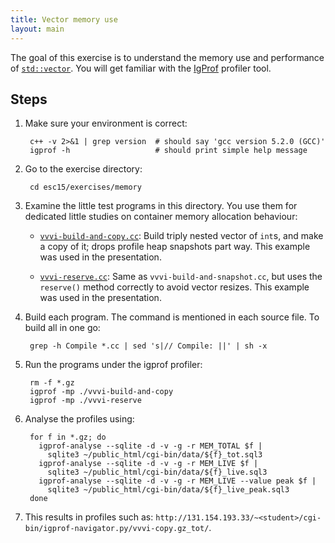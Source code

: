 ```yaml
---
title: Vector memory use
layout: main
---
```


The goal of this exercise is to understand the memory use and performance of
[`std::vector`](http://www.cplusplus.com/reference/stl/vector/). You will get
familiar with the [IgProf](http://igprof.org) profiler tool.

Steps
-----

1. Make sure your environment is correct:

        c++ -v 2>&1 | grep version  # should say 'gcc version 5.2.0 (GCC)'
        igprof -h                   # should print simple help message

2. Go to the exercise directory:

        cd esc15/exercises/memory

3. Examine the little test programs in this directory.  You use them for
   dedicated little studies on container memory allocation behaviour:

   - [`vvvi-build-and-copy.cc`]({{exercises_repo}}/exercises/memory/vvvi-build-and-copy.cc):
     Build triply nested vector of `int`s, and make a copy of it; drops profile
     heap snapshots part way.  This example was used in the presentation.

   - [`vvvi-reserve.cc`]({{exercises_repo}}/exercises/memory/vvvi-reserve.cc): Same as
     `vvvi-build-and-snapshot.cc`, but uses the `reserve()` method
     correctly to avoid vector resizes.  This example was used in the
     presentation.

4. Build each program.  The command is mentioned in each source file.  To
   build all in one go:

        grep -h Compile *.cc | sed 's|// Compile: ||' | sh -x

5. Run the programs under the igprof profiler:

        rm -f *.gz
        igprof -mp ./vvvi-build-and-copy
        igprof -mp ./vvvi-reserve

6. Analyse the profiles using:

        for f in *.gz; do
          igprof-analyse --sqlite -d -v -g -r MEM_TOTAL $f |
            sqlite3 ~/public_html/cgi-bin/data/${f}_tot.sql3
          igprof-analyse --sqlite -d -v -g -r MEM_LIVE $f |
            sqlite3 ~/public_html/cgi-bin/data/${f}_live.sql3
          igprof-analyse --sqlite -d -v -g -r MEM_LIVE --value peak $f |
            sqlite3 ~/public_html/cgi-bin/data/${f}_live_peak.sql3
        done

7. This results in profiles such as: `http://131.154.193.33/~<student>/cgi-bin/igprof-navigator.py/vvvi-copy.gz_tot/`.


